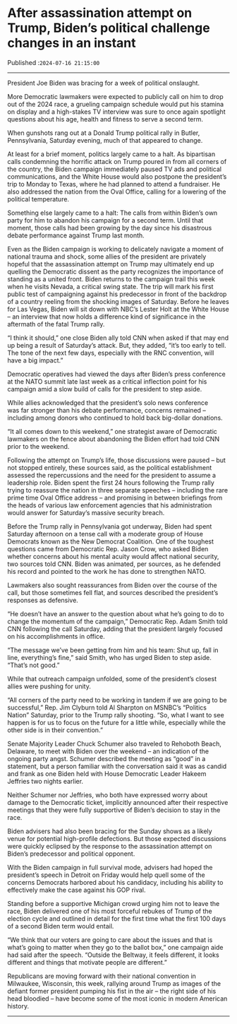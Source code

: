 # After assassination attempt on Trump, Biden’s political challenge changes in an instant

Published :`2024-07-16 21:15:00`

---

President Joe Biden was bracing for a week of political onslaught.

More Democratic lawmakers were expected to publicly call on him to drop out of the 2024 race, a grueling campaign schedule would put his stamina on display and a high-stakes TV interview was sure to once again spotlight questions about his age, health and fitness to serve a second term.

When gunshots rang out at a Donald Trump political rally in Butler, Pennsylvania, Saturday evening, much of that appeared to change.

At least for a brief moment, politics largely came to a halt. As bipartisan calls condemning the horrific attack on Trump poured in from all corners of the country, the Biden campaign immediately paused TV ads and political communications, and the White House would also postpone the president’s trip to Monday to Texas, where he had planned to attend a fundraiser. He also addressed the nation from the Oval Office, calling for a lowering of the political temperature.

Something else largely came to a halt: The calls from within Biden’s own party for him to abandon his campaign for a second term. Until that moment, those calls had been growing by the day since his disastrous debate performance against Trump last month.

Even as the Biden campaign is working to delicately navigate a moment of national trauma and shock, some allies of the president are privately hopeful that the assassination attempt on Trump may ultimately end up quelling the Democratic dissent as the party recognizes the importance of standing as a united front. Biden returns to the campaign trail this week when he visits Nevada, a critical swing state. The trip will mark his first public test of campaigning against his predecessor in front of the backdrop of a country reeling from the shocking images of Saturday. Before he leaves for Las Vegas, Biden will sit down with NBC’s Lester Holt at the White House – an interview that now holds a difference kind of significance in the aftermath of the fatal Trump rally.

“I think it should,” one close Biden ally told CNN when asked if that may end up being a result of Saturday’s attack. But, they added, “it’s too early to tell. The tone of the next few days, especially with the RNC convention, will have a big impact.”

Democratic operatives had viewed the days after Biden’s press conference at the NATO summit late last week as a critical inflection point for his campaign amid a slow build of calls for the president to step aside.

While allies acknowledged that the president’s solo news conference was far stronger than his debate performance, concerns remained – including among donors who continued to hold back big-dollar donations.

“It all comes down to this weekend,” one strategist aware of Democratic lawmakers on the fence about abandoning the Biden effort had told CNN prior to the weekend.

Following the attempt on Trump’s life, those discussions were paused – but not stopped entirely, these sources said, as the political establishment assessed the repercussions and the need for the president to assume a leadership role. Biden spent the first 24 hours following the Trump rally trying to reassure the nation in three separate speeches – including the rare prime time Oval Office address – and promising in between briefings from the heads of various law enforcement agencies that his administration would answer for Saturday’s massive security breach.

Before the Trump rally in Pennsylvania got underway, Biden had spent Saturday afternoon on a tense call with a moderate group of House Democrats known as the New Democrat Coalition. One of the toughest questions came from Democratic Rep. Jason Crow, who asked Biden whether concerns about his mental acuity would affect national security, two sources told CNN. Biden was animated, per sources, as he defended his record and pointed to the work he has done to strengthen NATO.

Lawmakers also sought reassurances from Biden over the course of the call, but those sometimes fell flat, and sources described the president’s responses as defensive.

“He doesn’t have an answer to the question about what he’s going to do to change the momentum of the campaign,” Democratic Rep. Adam Smith told CNN following the call Saturday, adding that the president largely focused on his accomplishments in office.

“The message we’ve been getting from him and his team: Shut up, fall in line, everything’s fine,” said Smith, who has urged Biden to step aside. “That’s not good.”

While that outreach campaign unfolded, some of the president’s closest allies were pushing for unity.

“All corners of the party need to be working in tandem if we are going to be successful,” Rep. Jim Clyburn told Al Sharpton on MSNBC’s “Politics Nation” Saturday, prior to the Trump rally shooting. “So, what I want to see happen is for us to focus on the future for a little while, especially while the other side is in their convention.”

Senate Majority Leader Chuck Schumer also traveled to Rehoboth Beach, Delaware, to meet with Biden over the weekend – an indication of the ongoing party angst. Schumer described the meeting as “good” in a statement, but a person familiar with the conversation said it was as candid and frank as one Biden held with House Democratic Leader Hakeem Jeffries two nights earlier.

Neither Schumer nor Jeffries, who both have expressed worry about damage to the Democratic ticket, implicitly announced after their respective meetings that they were fully supportive of Biden’s decision to stay in the race.

Biden advisers had also been bracing for the Sunday shows as a likely venue for potential high-profile defections. But those expected discussions were quickly eclipsed by the response to the assassination attempt on Biden’s predecessor and political opponent.

With the Biden campaign in full survival mode, advisers had hoped the president’s speech in Detroit on Friday would help quell some of the concerns Democrats harbored about his candidacy, including his ability to effectively make the case against his GOP rival.

Standing before a supportive Michigan crowd urging him not to leave the race, Biden delivered one of his most forceful rebukes of Trump of the election cycle and outlined in detail for the first time what the first 100 days of a second Biden term would entail.

“We think that our voters are going to care about the issues and that is what’s going to matter when they go to the ballot box,” one campaign aide had said after the speech. “Outside the Beltway, it feels different, it looks different and things that motivate people are different.”

Republicans are moving forward with their national convention in Milwaukee, Wisconsin, this week, rallying around Trump as images of the defiant former president pumping his fist in the air – the right side of his head bloodied – have become some of the most iconic in modern American history.

---

